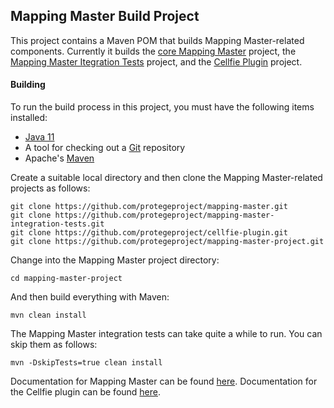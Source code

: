 ## Mapping Master Build Project

This project contains a Maven POM that builds Mapping Master-related components.
Currently it builds the [core Mapping Master](https://github.com/protegeproject/mapping-master.git) project, 
the [Mapping Master Itegration Tests](https://github.com/protegeproject/mapping-master-integration-tests.git) project,
and the [Cellfie Plugin](https://github.com/protegeproject/cellfie-plugin.git) project.

#### Building

To run the build process in this project, you must have the following items installed:

+ [Java 11](https://www.oracle.com/java/technologies/downloads/archive/)
+ A tool for checking out a [Git](http://git-scm.com/) repository
+ Apache's [Maven](http://maven.apache.org/index.html)

Create a suitable local directory and then clone the Mapping Master-related projects as follows:

    git clone https://github.com/protegeproject/mapping-master.git
    git clone https://github.com/protegeproject/mapping-master-integration-tests.git
    git clone https://github.com/protegeproject/cellfie-plugin.git
    git clone https://github.com/protegeproject/mapping-master-project.git

Change into the Mapping Master project directory:

    cd mapping-master-project

And then build everything with Maven:

    mvn clean install

The Mapping Master integration tests can take quite a while to run. You can skip them as follows:

    mvn -DskipTests=true clean install

Documentation for Mapping Master can be found [here](https://github.com/protegeproject/mapping-master/wiki).
Documentation for the Cellfie plugin can be found [here](https://github.com/protegeproject/cellfie-plugin/wiki).

